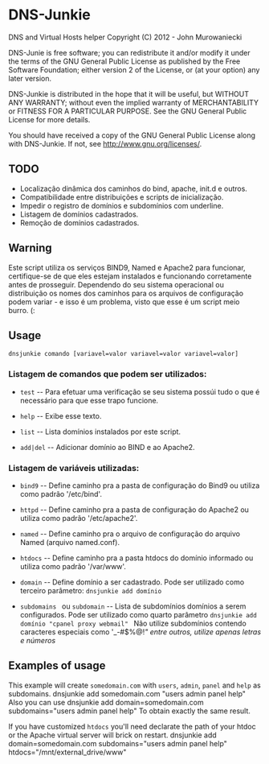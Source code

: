 DNS-Junkie
==========

DNS and Virtual Hosts helper
Copyright (C) 2012 - John Murowaniecki

DNS-Junie is free software; you can redistribute it and/or modify it under the terms of the GNU General Public License as published by the Free Software Foundation; either version 2 of the License, or (at your option) any later version.

DNS-Junkie is distributed in the hope that it will be useful, but WITHOUT ANY WARRANTY; without even the implied warranty of MERCHANTABILITY or FITNESS FOR A PARTICULAR PURPOSE.  See the GNU General Public License for more details.

You should have received a copy of the GNU General Public License along with DNS-Junkie. If not, see <http://www.gnu.org/licenses/>.


TODO
-----
- Localização dinâmica dos caminhos do bind, apache, init.d e outros.
- Compatibilidade entre distribuições e scripts de inicialização.
- Impedir o registro de domínios e subdomínios com underline.
- Listagem de domínios cadastrados.
- Remoção de domínios cadastrados.

Warning
-------
Este script utiliza os serviços BIND9, Named e Apache2 para funcionar, certifique-se de que eles estejam instalados e funcionando corretamente antes de prosseguir. Dependendo do seu sistema operacional ou distribuição os nomes dos caminhos para os arquivos de configuração podem variar - e isso é um problema, visto que esse é um script meio burro. (:

Usage
-----
	dnsjunkie comando [variavel=valor variavel=valor variavel=valor]

### Listagem de comandos que podem ser utilizados:
* `test` -- Para efetuar uma verificação se seu sistema possúi tudo o que é necessário para que esse trapo funcione.

* `help` -- Exibe esse texto.

* `list` -- Lista domínios instalados por este script.

* `add|del` -- Adicionar domínio ao BIND e ao Apache2.

### Listagem de variáveis utilizadas:
* `bind9` -- Define caminho pra a pasta de configuração do Bind9 ou utiliza como padrão '/etc/bind'.

* `httpd` -- Define caminho pra a pasta de configuração do Apache2 ou utiliza como padrão '/etc/apache2'.

* `named` -- Define caminho pra o arquivo de configuração do arquivo Named (arquivo named.conf).

* `htdocs` -- Define caminho pra a pasta htdocs do domínio informado ou utiliza como padrão '/var/www'.

* `domain` -- Define domínio a ser cadastrado. Pode ser utilizado como terceiro parâmetro: `dnsjunkie add domínio`

* `subdomains` ou `subdomain` -- Lista de subdomínios domínios a serem configurados. Pode ser utilizado como quarto parâmetro `dnsjunkie add domínio "cpanel proxy webmail"`
Não utilize subdomínios contendo caracteres especiais como '_-#$%@!*" entre outros, utilize apenas letras e números*

Examples of usage
-----------------
This example will create `somedomain.com` with `users`, `admin`, `panel` and `help` as subdomains.
	dnsjunkie add somedomain.com "users admin panel help"
Also you can use 
	dnsjunkie add domain=somedomain.com subdomains="users admin panel help"
To obtain exactly the same result.

If you have customized `htdocs` you'll need declarate the path of your htdoc or the Apache virtual server will brick on restart.
	dnsjunkie add domain=somedomain.com subdomains="users admin panel help" htdocs="/mnt/external_drive/www"

